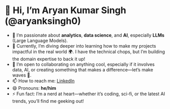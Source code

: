 # 👋 Hi, I’m Aryan Kumar Singh (@aryanksingh0)

- 👀 I’m passionate about **analytics**, **data science**, and **AI**, especially **LLMs** (Large Language Models). 
- 🌱 Currently, I’m diving deeper into learning how to make my projects impactful in the real world 🌍. I have the technical chops, but I’m building the domain expertise to back it up!  
- 💞️ I’m open to collaborating on anything cool, especially if it involves data, AI, or creating something that makes a difference—let’s make waves 🌊.
- 📫 How to reach me: [LinkedIn](https://www.linkedin.com/in/aryan-singh-612528309)
- 😄 Pronouns: **he/him**
- ⚡ Fun fact: I’m a nerd at heart—whether it’s coding, sci-fi, or the latest AI trends, you’ll find me geeking out!
